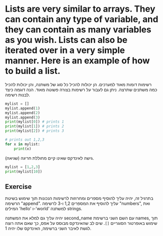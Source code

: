# Lists are very similar to arrays. They can contain any type of variable, and they can contain as many variables as you wish. Lists can also be iterated over in a very simple manner. Here is an example of how to build a list.

רשימות דומות מאוד למערכים. הן יכולות להכיל כל סוג של משתנה, והן יכולות להכיל כמה משתנים שתרצה. ניתן גם לעבור על רשימות בצורה פשוטה מאוד. הנה דוגמה כיצד לבנות רשימה.

```python
mylist = []
mylist.append(1)
mylist.append(2)
mylist.append(3)
print(mylist[0]) # prints 1
print(mylist[1]) # prints 2
print(mylist[2]) # prints 3

# prints out 1,2,3
for x in mylist:
    print(x)
```

גישה לאינדקס שאינו קיים מחוללת חריגה (שגיאה).

```python
mylist = [1,2,3]
print(mylist[10])
```

Exercise
--------

בתרגיל זה, יהיה עליך להוסיף מספרים ומחרוזות לרשימות הנכונות תוך שימוש בשיטת הרשימה "append". עליך להוסיף את המספרים 1,2 ו-3 לרשימה "numbers", ואת המילים 'hello' ו-'world' למשתנה strings.

יהיה עליך גם למלא את המשתנה second_name עם השם השני ברשימת names, תוך שימוש באופרטור הסוגריים `[]`. שים לב שהאינדקס מבוסס על אפס, כך שאם אתה רוצה לגשת לאיבר השני ברשימה, האינדקס שלו יהיה 1.